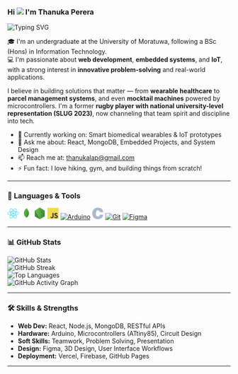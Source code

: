 ### Hi <img src="https://media.giphy.com/media/hvRJCLFzcasrR4ia7z/giphy.gif" width="25px"> I'm Thanuka Perera


![Typing SVG](https://readme-typing-svg.herokuapp.com?font=Fira+Code&pause=1000&width=450&lines=I'm+Thanuka+Perera)

🎓 I'm an undergraduate at the University of Moratuwa, following a BSc (Hons) in Information Technology.  
💻 I'm passionate about **web development**, **embedded systems**, and **IoT**, with a strong interest in **innovative problem-solving** and real-world applications.

I believe in building solutions that matter — from **wearable healthcare** to **parcel management systems**, and even **mocktail machines** powered by microcontrollers. I'm a former **rugby player with national university-level representation (SLUG 2023)**, now channeling that team spirit and discipline into tech.

- 🔭 Currently working on: Smart biomedical wearables & IoT prototypes  
- 💬 Ask me about: React, MongoDB, Embedded Projects, and System Design  
- 📫 Reach me at: thanukalap@gmail.com  
- ⚡ Fun fact: I love hiking, gym, and building things from scratch!

---

### 🔧 Languages & Tools

[<img alt="React" width="26px" src="https://raw.githubusercontent.com/devicons/devicon/master/icons/react/react-original.svg" />]()
[<img alt="MongoDB" width="26px" src="https://raw.githubusercontent.com/devicons/devicon/master/icons/mongodb/mongodb-original.svg" />]()
[<img alt="Node.js" width="26px" src="https://raw.githubusercontent.com/devicons/devicon/master/icons/nodejs/nodejs-original.svg" />]()
[<img alt="JavaScript" width="26px" src="https://raw.githubusercontent.com/devicons/devicon/master/icons/javascript/javascript-original.svg" />]()
[<img alt="Arduino" width="26px" src="https://cdn.worldvectorlogo.com/logos/arduino-1.svg" />]()
[<img alt="C" width="26px" src="https://raw.githubusercontent.com/devicons/devicon/master/icons/c/c-original.svg" />]()
[<img alt="Git" width="26px" src="https://upload.wikimedia.org/wikipedia/commons/3/3f/Git_icon.svg" />]()
[<img alt="Figma" width="26px" src="https://upload.wikedia.org/wikipedia/commons/3/33/Figma-logo.svg" />]()

---

### 📊 GitHub Stats

![GitHub Stats](https://github-readme-stats.vercel.app/api?username=machinelearningzuu&count_private=true&show_icons=true&theme=vision-friendly-dark)  
![GitHub Streak](https://streak-stats.demolab.com?user=machinelearningzuu&theme=dark&background=000000&hide_border=true)  
![Top Languages](https://github-readme-stats.vercel.app/api/top-langs/?username=machinelearningzuu&layout=compact&theme=vision-friendly-dark)  
![GitHub Activity Graph](https://github-readme-activity-graph.cyclic.app/graph?username=machinelearningzuu&theme=react-dark&bg_color=000000&color=FFFFFF&line=FFC000&point=FFC000&hide_border=true)

---
### 🛠️ Skills & Strengths

- **Web Dev:** React, Node.js, MongoDB, RESTful APIs  
- **Hardware:** Arduino, Microcontrollers (ATtiny85), Circuit Design  
- **Soft Skills:** Teamwork, Problem Solving, Presentation  
- **Design:** Figma, 3D Design, User Interface Workflows  
- **Deployment:** Vercel, Firebase, GitHub Pages

---

